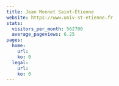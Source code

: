 ```yaml
---
title: Jean Monnet Saint-Étienne
website: https://www.univ-st-etienne.fr
stats:
  visitors_per_month: 562700
  average_pageviews: 6.25
pages:
  home: 
    url: 
    ko: 0
  legal: 
    url: 
    ko: 0
---
```

